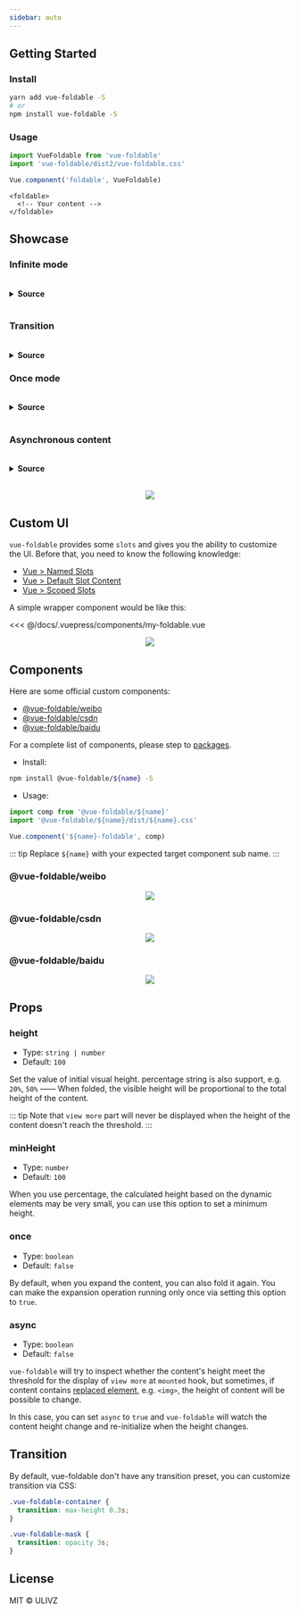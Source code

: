 ```yaml
---
sidebar: auto
---
```


## Getting Started

### Install

``` bash
yarn add vue-foldable -S
# or
npm install vue-foldable -S
```

### Usage

``` js
import VueFoldable from 'vue-foldable'
import 'vue-foldable/dist2/vue-foldable.css'

Vue.component('foldable', VueFoldable)
```

``` vue
<foldable>
  <!-- Your content -->
</foldable>
```


## Showcase

### Infinite mode

<br>
<details>
<summary><b>Source</b></summary>

``` vue
<foldable class="infinite-demo" height="100">
  <vue-intro/>
</foldable>
```

</details>
<br>

<foldable class="infinite-demo" height="100">
  <vue-intro/>
</foldable>

### Transition

<br>
<details>
<summary><b>Source</b></summary>

``` vue
<foldable class="transition-demo" height="100">
  <vue-intro/>
</foldable>
```
<br>

</details>

<foldable class="transition-demo" height="100">
  <vue-intro/>
</foldable>


### Once mode

<br>
<details>
<summary><b>Source</b></summary>

``` vue
<foldable class="once-demo" height="%50" once>
  <vue-intro/>
</foldable>
```

</details>
<br>

<foldable class="once-demo" height="%50" once>
  <vue-intro/>
</foldable>

### Asynchronous content

<br>
<details>
<summary><b>Source</b></summary>

``` vue
<foldable class="async-demo transition-demo" height="%50" async>
  <p align="center">
    <img src="https://vuejs.org/images/logo.png"/>
  </p>
</foldable>
```

</details>
<br>

<foldable class="async-demo transition-demo" height="%50" async>
  <p align="center">
    <img src="https://vuejs.org/images/logo.png"/>
  </p>
</foldable>


## Custom UI

`vue-foldable` provides some `slots` and gives you the ability to customize the UI. Before that, you need to know the following knowledge:

- [Vue > Named Slots](https://vuejs.org/v2/guide/components-slots.html#Named-Slots)
- [Vue > Default Slot Content](https://vuejs.org/v2/guide/components-slots.html#Default-Slot-Content)
- [Vue > Scoped Slots](https://vuejs.org/v2/guide/components-slots.html#Scoped-Slots)

A simple wrapper component would be like this:

<<< @/docs/.vuepress/components/my-foldable.vue

<my-foldable>
  <p align="center">
    <img src="https://vuejs.org/images/logo.png"/>
  </p>
</my-foldable>


## Components

Here are some official custom components:

- [@vue-foldable/weibo](https://github.com/ulivz/vue-foldable/tree/master/packages/vue-foldable-weibo)
- [@vue-foldable/csdn](https://github.com/ulivz/vue-foldable/tree/master/packages/vue-foldable-csdn)
- [@vue-foldable/baidu](https://github.com/ulivz/vue-foldable/tree/master/packages/vue-foldable-baidu)

For a complete list of components, please step to [packages](https://github.com/ulivz/vue-foldable/tree/master/packages).

- Install: 

``` bash
npm install @vue-foldable/${name} -S
```

- Usage:

``` js
import comp from '@vue-foldable/${name}'
import '@vue-foldable/${name}/dist/${name}.css'

Vue.component('${name}-foldable', comp)
```

::: tip
  Replace `${name}` with your expected target component sub name.
:::

### @vue-foldable/weibo

<weibo-foldable>
  <p align="center">
    <img src="https://vuejs.org/images/logo.png"/>
  </p>
</weibo-foldable>

### @vue-foldable/csdn

<csdn-foldable>
  <p align="center">
    <img src="https://vuejs.org/images/logo.png"/>
  </p>
</csdn-foldable>

### @vue-foldable/baidu

<baidu-foldable>
  <p align="center">
    <img src="https://vuejs.org/images/logo.png"/>
  </p>
</baidu-foldable>

## Props

### height

- Type: `string | number`
- Default: `100`

Set the value of initial visual height. percentage string is also support, e.g. `20%`, `50%` ——  When folded, the visible height will be proportional to the total height of the content.

::: tip
 Note that `view more` part will never be displayed when the height of the content doesn't reach the threshold.
:::

### minHeight

- Type: `number`
- Default: `100`

When you use percentage, the calculated height based on the dynamic elements may be very small, you can use this option to set a minimum height.

### once

- Type: `boolean`
- Default: `false`

By default, when you expand the content, you can also fold it again. You can make the expansion operation running only once via setting this option to `true`.

### async

- Type: `boolean`
- Default: `false`

`vue-foldable` will try to inspect whether the content's height meet the threshold for the display of `view more` at `mounted` hook, but sometimes, if content contains [replaced element](https://developer.mozilla.org/en-US/docs/Web/CSS/Replaced_element), e.g. `<img>`, the height of content will be possible to change. 

In this case, you can set `async` to `true` and `vue-foldable` will watch the content height change and re-initialize when the height changes. 

## Transition

By default, vue-foldable don't have any transition preset, you can customize transition via CSS:

``` css
.vue-foldable-container {
  transition: max-height 0.3s;
}

.vue-foldable-mask {
  transition: opacity 3s;
}
```

## License

MIT &copy; ULIVZ
